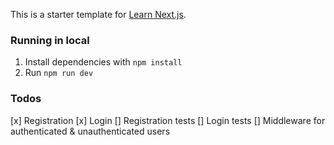 This is a starter template for [Learn Next.js](https://nextjs.org/learn).

### Running in local

1. Install dependencies with `npm install`
1. Run `npm run dev`

### Todos

[x] Registration
[x] Login
[] Registration tests
[] Login tests
[] Middleware for authenticated & unauthenticated users
